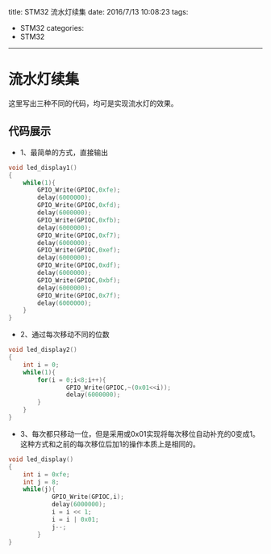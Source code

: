 title: STM32 流水灯续集
date: 2016/7/13 10:08:23
tags:
- STM32
categories:
- STM32
---

# 流水灯续集

 这里写出三种不同的代码，均可是实现流水灯的效果。

<!-- more -->

## 代码展示
- 1、最简单的方式，直接输出

```c
void led_display1()
{
	while(1){
		GPIO_Write(GPIOC,0xfe);
		delay(6000000);
		GPIO_Write(GPIOC,0xfd);
		delay(6000000);
		GPIO_Write(GPIOC,0xfb);
		delay(6000000);
		GPIO_Write(GPIOC,0xf7);
		delay(6000000);
		GPIO_Write(GPIOC,0xef);
		delay(6000000);
		GPIO_Write(GPIOC,0xdf);
		delay(6000000);
		GPIO_Write(GPIOC,0xbf);
		delay(6000000);
		GPIO_Write(GPIOC,0x7f);
		delay(6000000);
	}
}

```

- 2、通过每次移动不同的位数

```c
void led_display2()
{
	int i = 0;
	while(1){
		for(i = 0;i<8;i++){
				GPIO_Write(GPIOC,~(0x01<<i));
				delay(6000000);
		}
	}
}

```

- 3、每次都只移动一位，但是采用或0x01实现将每次移位自动补充的0变成1。这种方式和之前的每次移位后加1的操作本质上是相同的。

```c
void led_display()
{
	int i = 0xfe;
	int j = 8;
	while(j){
			GPIO_Write(GPIOC,i);
			delay(6000000);
			i = i << 1;
			i = i | 0x01;
			j--;
		}
}
```
